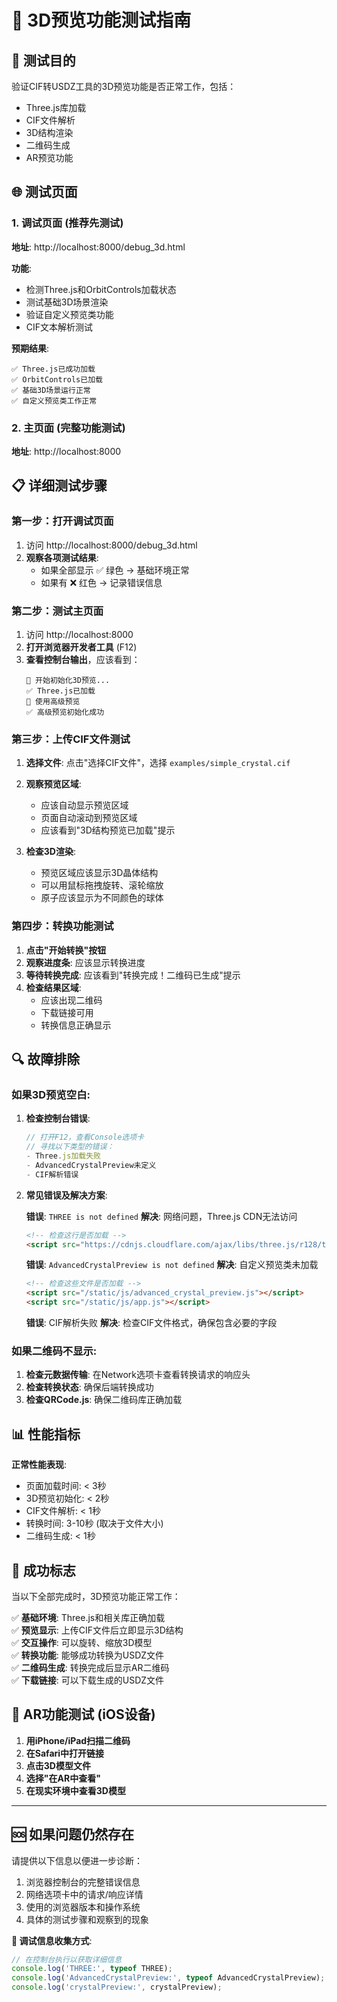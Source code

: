 # 🔬 3D预览功能测试指南

## 🎯 **测试目的**
验证CIF转USDZ工具的3D预览功能是否正常工作，包括：
- Three.js库加载
- CIF文件解析
- 3D结构渲染
- 二维码生成
- AR预览功能

## 🌐 **测试页面**

### 1. **调试页面** (推荐先测试)
**地址**: http://localhost:8000/debug_3d.html

**功能**: 
- 检测Three.js和OrbitControls加载状态
- 测试基础3D场景渲染
- 验证自定义预览类功能
- CIF文本解析测试

**预期结果**:
```
✅ Three.js已成功加载
✅ OrbitControls已加载  
✅ 基础3D场景运行正常
✅ 自定义预览类工作正常
```

### 2. **主页面** (完整功能测试)
**地址**: http://localhost:8000

## 📋 **详细测试步骤**

### 第一步：打开调试页面
1. 访问 http://localhost:8000/debug_3d.html
2. **观察各项测试结果**:
   - 如果全部显示 ✅ 绿色 → 基础环境正常
   - 如果有 ❌ 红色 → 记录错误信息

### 第二步：测试主页面
1. 访问 http://localhost:8000
2. **打开浏览器开发者工具** (F12)
3. **查看控制台输出**，应该看到：
   ```
   🔧 开始初始化3D预览...
   ✅ Three.js已加载
   🚀 使用高级预览
   ✅ 高级预览初始化成功
   ```

### 第三步：上传CIF文件测试
1. **选择文件**: 点击"选择CIF文件"，选择 `examples/simple_crystal.cif`
2. **观察预览区域**:
   - 应该自动显示预览区域
   - 页面自动滚动到预览区域
   - 应该看到"3D结构预览已加载"提示

3. **检查3D渲染**:
   - 预览区域应该显示3D晶体结构
   - 可以用鼠标拖拽旋转、滚轮缩放
   - 原子应该显示为不同颜色的球体

### 第四步：转换功能测试
1. **点击"开始转换"按钮**
2. **观察进度条**: 应该显示转换进度
3. **等待转换完成**: 应该看到"转换完成！二维码已生成"提示
4. **检查结果区域**:
   - 应该出现二维码
   - 下载链接可用
   - 转换信息正确显示

## 🔍 **故障排除**

### 如果3D预览空白:
1. **检查控制台错误**:
   ```javascript
   // 打开F12，查看Console选项卡
   // 寻找以下类型的错误：
   - Three.js加载失败
   - AdvancedCrystalPreview未定义
   - CIF解析错误
   ```

2. **常见错误及解决方案**:
   
   **错误**: `THREE is not defined`
   **解决**: 网络问题，Three.js CDN无法访问
   ```html
   <!-- 检查这行是否加载 -->
   <script src="https://cdnjs.cloudflare.com/ajax/libs/three.js/r128/three.min.js"></script>
   ```

   **错误**: `AdvancedCrystalPreview is not defined`
   **解决**: 自定义预览类未加载
   ```html
   <!-- 检查这些文件是否加载 -->
   <script src="/static/js/advanced_crystal_preview.js"></script>
   <script src="/static/js/app.js"></script>
   ```

   **错误**: CIF解析失败
   **解决**: 检查CIF文件格式，确保包含必要的字段

### 如果二维码不显示:
1. **检查元数据传输**: 在Network选项卡查看转换请求的响应头
2. **检查转换状态**: 确保后端转换成功
3. **检查QRCode.js**: 确保二维码库正确加载

## 📊 **性能指标**

**正常性能表现**:
- 页面加载时间: < 3秒
- 3D预览初始化: < 2秒  
- CIF文件解析: < 1秒
- 转换时间: 3-10秒 (取决于文件大小)
- 二维码生成: < 1秒

## 🎉 **成功标志**

当以下全部完成时，3D预览功能正常工作：

✅ **基础环境**: Three.js和相关库正确加载  
✅ **预览显示**: 上传CIF文件后立即显示3D结构  
✅ **交互操作**: 可以旋转、缩放3D模型  
✅ **转换功能**: 能够成功转换为USDZ文件  
✅ **二维码生成**: 转换完成后显示AR二维码  
✅ **下载链接**: 可以下载生成的USDZ文件  

## 📱 **AR功能测试** (iOS设备)

1. **用iPhone/iPad扫描二维码**
2. **在Safari中打开链接**  
3. **点击3D模型文件**
4. **选择"在AR中查看"**
5. **在现实环境中查看3D模型**

---

## 🆘 **如果问题仍然存在**

请提供以下信息以便进一步诊断：
1. 浏览器控制台的完整错误信息
2. 网络选项卡中的请求/响应详情
3. 使用的浏览器版本和操作系统
4. 具体的测试步骤和观察到的现象

**📧 调试信息收集方式**:
```javascript
// 在控制台执行以获取详细信息
console.log('THREE:', typeof THREE);
console.log('AdvancedCrystalPreview:', typeof AdvancedCrystalPreview);
console.log('crystalPreview:', crystalPreview);
``` 
